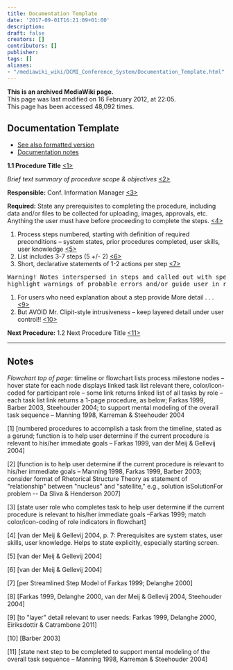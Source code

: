```yaml
---
title: Documentation Template
date: '2017-09-01T16:21:09+01:00'
description: 
draft: false
creators: []
contributors: []
publisher: 
tags: []
aliases:
- "/mediawiki_wiki/DCMI_Conference_System/Documentation_Template.html"
---
```


 **This is an archived MediaWiki page.**  
This page was last modified on 16 February 2012, at 22:05.  
This page has been accessed 48,092 times.

## Documentation Template 

- [See also formatted version](http://www.preciserecall.com/lis/files/ocs/)
- [Documentation notes](/mediawiki_wiki/DCMI_Conference_System/OCS_Documentation)

**1.1 Procedure Title** [<1>](/mediawiki_wiki/DCMI_Conference_System/Documentation_Template#Notes)

_Brief text summary of procedure scope & objectives_ [<2>](/mediawiki_wiki/DCMI_Conference_System/Documentation_Template#Notes)

**Responsible:** Conf. Information Manager [<3>](/mediawiki_wiki/DCMI_Conference_System/Documentation_Template#Notes)

**Required:** State any prerequisites to completing the procedure, including data and/or files to be collected for uploading, images, approvals, etc. Anything the user must have before proceeding to complete the steps. [<4>](/mediawiki_wiki/DCMI_Conference_System/Documentation_Template#Notes)

1. Process steps numbered, starting with definition of required preconditions – system states, prior procedures completed, user skills, user knowledge [<5>](/mediawiki_wiki/DCMI_Conference_System/Documentation_Template#Notes)
2. List includes 3-7 steps (5 +/- 2) [<6>](/mediawiki_wiki/DCMI_Conference_System/Documentation_Template#Notes)
3. Short, declarative statements of 1-2 actions per step [<7>](/mediawiki_wiki/DCMI_Conference_System/Documentation_Template#Notes)
<pre>Warning! Notes interspersed in steps and called out with special formatting 
highlight warnings of probable errors and/or guide user in recovering from probable errors <a href="/mediawiki_wiki/DCMI_Conference_System/Documentation_Template#Notes.md" class="external text" rel="nofollow">&lt;8&gt;</a>
</pre>
1. For users who need explanation about a step provide More detail . . . [<9>](/mediawiki_wiki/DCMI_Conference_System/Documentation_Template#Notes)
2. But AVOID Mr. Clipit-style intrusiveness – keep layered detail under user control!! [<10>](/mediawiki_wiki/DCMI_Conference_System/Documentation_Template#Notes)

**Next Procedure:** 1.2 Next Procedure Title [<11>](/mediawiki_wiki/DCMI_Conference_System/Documentation_Template#Notes)

* * *

## Notes 

_Flowchart top of page:_ timeline or flowchart lists process milestone nodes – hover state for each node displays linked task list relevant there, color/icon-coded for participant role – some link returns linked list of all tasks by role – each task list link returns a 1-page procedure, as below; Farkas 1999, Barber 2003, Steehouder 2004; to support mental modeling of the overall task sequence – Manning 1998, Karreman & Steehouder 2004

[1] [numbered procedures to accomplish a task from the timeline, stated as a gerund; function is to help user determine if the current procedure is relevant to his/her immediate goals – Farkas 1999, van der Meij & Gellevij 2004]

[2] [function is to help user determine if the current procedure is relevant to his/her immediate goals – Manning 1998, Farkas 1999, Barber 2003; consider format of Rhetorical Structure Theory as statement of "relationship" between "nucleus" and "satellite," e.g., solution isSolutionFor problem -- Da Sliva & Henderson 2007]

[3] [state user role who completes task to help user determine if the current procedure is relevant to his/her immediate goals –Farkas 1999; match color/icon-coding of role indicators in flowchart]

[4] [van der Meij & Gellevij 2004, p. 7: Prerequisites are system states, user skills, user knowledge. Helps to state explicitly, especially starting screen.

[5] [van der Meij & Gellevij 2004]

[6] [van der Meij & Gellevij 2004]

[7] [per Streamlined Step Model of Farkas 1999; Delanghe 2000]

[8] [Farkas 1999, Delanghe 2000, van der Meij & Gellevij 2004, Steehouder 2004]

[9] [to "layer" detail relevant to user needs: Farkas 1999, Delanghe 2000, Eiriksdottir & Catrambone 2011]

[10] [Barber 2003]

[11] [state next step to be completed to support mental modeling of the overall task sequence – Manning 1998, Karreman & Steehouder 2004]

